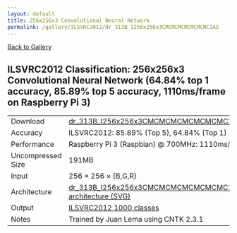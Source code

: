 ```yaml
---
layout: default
title: 256x256x3 Convolutional Neural Network
permalink: /gallery/ILSVRC2012/dr_313B_I256x256x3CMCMCMCMCMCMCMC1AS
---
```


[Back to Gallery](/ELL/gallery)

## ILSVRC2012 Classification: 256x256x3 Convolutional Neural Network (64.84% top 1 accuracy, 85.89% top 5 accuracy, 1110ms/frame on Raspberry Pi 3)

<table class="table table-striped table-bordered">
    <tr>
        <td> Download </td>
        <td colspan="3"> <a href="https://github.com/Microsoft/ELL-models/raw/master/models/ILSVRC2012/dr_313B_I256x256x3CMCMCMCMCMCMCMC1AS/dr_313B_I256x256x3CMCMCMCMCMCMCMC1AS.ell.zip">dr_313B_I256x256x3CMCMCMCMCMCMCMC1AS.ell.zip</a></td>
    </tr>
    <tr>
        <td> Accuracy </td>
        <td colspan="3"> ILSVRC2012: 85.89% (Top 5), 64.84% (Top 1) </td>
    </tr>
    <tr>
        <td> Performance </td>
        <td colspan="3"> Raspberry Pi 3 (Raspbian) @ 700MHz: 1110ms/frame </td>
    </tr>
    <tr>
        <td> Uncompressed Size </td>
        <td colspan="3"> 191MB </td>
    </tr>
    <tr>
        <td> Input </td>
        <td colspan="3"> 256 &times; 256 &times; {B,G,R} </td>
    </tr>
    <tr>
        <td> Architecture </td>
        <td>
            <a href="https://github.com/Microsoft/ELL-models/raw/master/models/ILSVRC2012/dr_313B_I256x256x3CMCMCMCMCMCMCMC1AS/dr_313B_I256x256x3CMCMCMCMCMCMCMC1AS.cntk.svg?sanitize=true" target="_blank">dr_313B_I256x256x3CMCMCMCMCMCMCMC1AS architecture (SVG)</a>
        </td>
    </tr>
    <tr>
        <td> Output </td>
        <td colspan="3"> <a href="https://github.com/Microsoft/ELL-models/raw/master/models/ILSVRC2012/categories.txt">ILSVRC2012 1000 classes</a> </td>
    </tr>
    <tr>
        <td> Notes </td>
        <td colspan="3"> Trained by Juan Lema using CNTK 2.3.1 </td>
    </tr>
</table>

